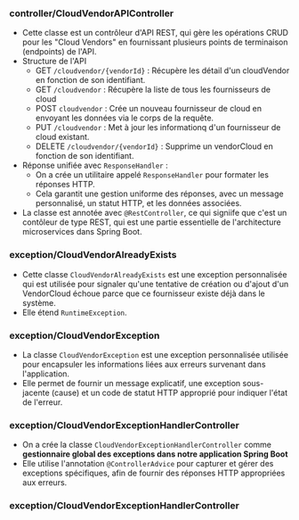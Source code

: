 ### controller/CloudVendorAPIController
- Cette classe est un contrôleur d'API REST, qui gère les opérations CRUD pour les "Cloud Vendors" en fournissant plusieurs points de terminaison (endpoints) de l'API.
- Structure de l'API
  - GET ```/cloudvendor/{vendorId}``` : Récupère les détail d'un cloudVendor en fonction de son identifiant.
  - GET ```/cloudvendor``` : Récupère la liste de tous les fournisseurs de cloud
  - POST ```cloudvendor``` : Crée un nouveau fournisseur de cloud en envoyant les données via le corps de la requête.
  - PUT ```/cloudvendor``` : Met à jour les informationq d'un fournisseur de cloud existant.
  - DELETE ```/cloudvendor/{vendorId}``` : Supprime un vendorCloud en fonction de son identifiant.
- Réponse unifiée avec ```ResponseHandler``` :
  - On a crée un utilitaire appelé ```ResponseHandler``` pour formater les réponses HTTP.
  - Cela garantit une gestion uniforme des réponses, avec un message personnalisé, un statut HTTP, et les données associées.
- La classe est annotée avec ```@RestController```, ce qui signiife que c'est un contôleur de type REST, qui est une partie essentielle de l'architecture microservices dans Spring Boot.

### exception/CloudVendorAlreadyExists
- Cette classe ```CloudVendorAlreadyExists``` est une exception personnalisée qui est utilisée pour signaler qu'une tentative de création ou d'ajout d'un VendorCloud  échoue parce que ce fournisseur existe déjà dans le système.
- Elle étend ```RuntimeException```.

### exception/CloudVendorException
- La classe ```CloudVendorException``` est une exception personnalisée utilisée pour encapsuler les informations liées aux erreurs survenant dans l'application.
- Elle permet de fournir un message explicatif, une exception sous-jacente (cause) et un code de statut HTTP approprié pour indiquer l'état de l'erreur.

### exception/CloudVendorExceptionHandlerController
- On a crée la classe ```CloudVendorExceptionHandlerController```  comme **gestionnaire global des exceptions dans notre application Spring Boot**
- Elle utilise l'annotation ```@ControllerAdvice``` pour capturer et gérer des exceptions spécifiques, afin de fournir des réponses HTTP appropriées aux erreurs.
### exception/CloudVendorExceptionHandlerController
